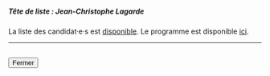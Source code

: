 ##### Tête de liste : Jean-Christophe Lagarde

La liste des candidat·e·s est [disponible](https://www.les-europeens.eu/nos_candidats). Le programme est disponible [ici](https://www.les-europeens.eu/notre_projet).

<hr>
<h2><button class="btn btn-default btn-sm" onclick="udiclose()">Fermer</button></h2>